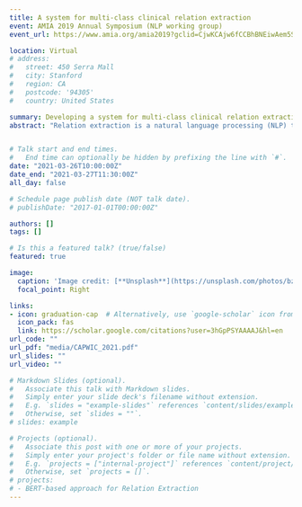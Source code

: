 ```yaml
---
title: A system for multi-class clinical relation extraction
event: AMIA 2019 Annual Symposium (NLP working group)
event_url: https://www.amia.org/amia2019?gclid=CjwKCAjw6fCCBhBNEiwAem5SO_B1qfERGP_Ql3P2LkoqpSDIvji54SxIOnYf6vn75of3sdAWTcUOtRoC3mQQAvD_BwE

location: Virtual
# address:
#   street: 450 Serra Mall
#   city: Stanford
#   region: CA
#   postcode: '94305'
#   country: United States

summary: Developing a system for multi-class clinical relation extraction
abstract: "Relation extraction is a natural language processing (NLP) to detect and classify the relation between two entities in a text. Due to the exponential growth of text in recent years, automatic extraction of semantic relations from text has received growing attention. In this work, we explore three deep learning-based approaches for the multi-class classification of relations. The first explores three Convolutional Neural Networks (CNNs) architectures; one being a novel multi-label architecture. The second utilizes Bidirectional Encoders Representation from Transformers (BERT) language models. The third proposes a hierarchical based approach to remove the influence of the negative instances during the multi-class classification. We evaluate our method on a clinical dataset annotated for medical problems, treatments, and tests; and their relations. We report the precision, recall and $F_1$ scores and compare our method to six current state-of-the-art approaches. Our results show that our novel multi-label CNN architecture obtained a higher F1 score overall and outperforms the other CNN architectures; classes with fewer instances perform better with BERT-based models; and there is a significant improvement in the performance across all three CNN models when applying the hierarchical based approach."


# Talk start and end times.
#   End time can optionally be hidden by prefixing the line with `#`.
date: "2021-03-26T10:00:00Z"
date_end: "2021-03-27T11:30:00Z"
all_day: false

# Schedule page publish date (NOT talk date).
# publishDate: "2017-01-01T00:00:00Z"

authors: []
tags: []

# Is this a featured talk? (true/false)
featured: true

image:
  caption: 'Image credit: [**Unsplash**](https://unsplash.com/photos/bzdhc5b3Bxs)'
  focal_point: Right

links:
- icon: graduation-cap  # Alternatively, use `google-scholar` icon from `ai` icon pack
  icon_pack: fas
  link: https://scholar.google.com/citations?user=3hGpPSYAAAAJ&hl=en
url_code: ""
url_pdf: "media/CAPWIC_2021.pdf"
url_slides: ""
url_video: ""

# Markdown Slides (optional).
#   Associate this talk with Markdown slides.
#   Simply enter your slide deck's filename without extension.
#   E.g. `slides = "example-slides"` references `content/slides/example-slides.md`.
#   Otherwise, set `slides = ""`.
# slides: example

# Projects (optional).
#   Associate this post with one or more of your projects.
#   Simply enter your project's folder or file name without extension.
#   E.g. `projects = ["internal-project"]` references `content/project/deep-learning/index.md`.
#   Otherwise, set `projects = []`.
# projects:
# - BERT-based approach for Relation Extraction
---
```


<!-- {{% callout note %}}
Click on the **Slides** button above to view the built-in slides feature.
{{% /callout %}}

Slides can be added in a few ways:

- **Create** slides using Wowchemy's [*Slides*](https://wowchemy.com/docs/managing-content/#create-slides) feature and link using `slides` parameter in the front matter of the talk file
- **Upload** an existing slide deck to `static/` and link using `url_slides` parameter in the front matter of the talk file
- **Embed** your slides (e.g. Google Slides) or presentation video on this page using [shortcodes](https://wowchemy.com/docs/writing-markdown-latex/).

Further event details, including [page elements](https://wowchemy.com/docs/writing-markdown-latex/) such as image galleries, can be added to the body of this page. -->
